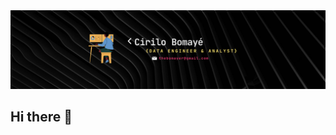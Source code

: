 <div id="header" align="center">
  <img decoding="async" src="assets/Banner Para LinkedIn Desarrollador De Software Moderno Negro.png" width="800"/>
</div>

## Hi there 👋

<!--
**BomayeC/BomayeC** is a ✨ _special_ ✨ repository because its `README.md` (this file) appears on your GitHub profile.

Here are some ideas to get you started:

- 🔭 I’m currently working on ...
- 🌱 I’m currently learning ...
- 👯 I’m looking to collaborate on ...
- 🤔 I’m looking for help with ...
- 💬 Ask me about ...
- 📫 How to reach me: ...
- 😄 Pronouns: ...
- ⚡ Fun fact: ...
-->
